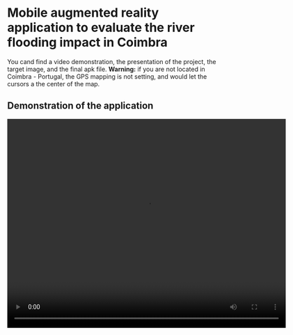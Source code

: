 # Mobile augmented reality application to evaluate the river flooding impact in Coimbra

You cand find a video demonstration, the presentation of the project, the target image, and the final apk file.
**Warning:** if you are not located in Coimbra - Portugal, the GPS mapping is not setting, and would let the cursors a the center of the map.


## Demonstration of the application
<video src='output.mov' width="640" height="480" />